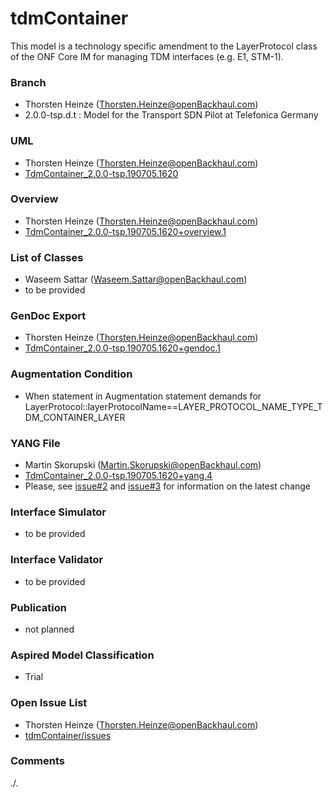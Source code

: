 # tdmContainer
This model is a technology specific amendment to the LayerProtocol class of the ONF Core IM for managing TDM interfaces (e.g. E1, STM-1).

### Branch
- Thorsten Heinze (Thorsten.Heinze@openBackhaul.com)
- 2.0.0-tsp.d.t : Model for the Transport SDN Pilot at Telefonica Germany

### UML
- Thorsten Heinze (Thorsten.Heinze@openBackhaul.com)
- [TdmContainer_2.0.0-tsp.190705.1620](./TdmContainer_2.0.0-tsp.190705.1620.zip)

### Overview 
- Thorsten Heinze (Thorsten.Heinze@openBackhaul.com)
- [TdmContainer_2.0.0-tsp.190705.1620+overview.1](./TdmContainer_2.0.0-tsp.190705.1620+overview.1.png)

### List of Classes
- Waseem Sattar (Waseem.Sattar@openBackhaul.com)
- to be provided

### GenDoc Export
- Thorsten Heinze (Thorsten.Heinze@openBackhaul.com)
- [TdmContainer_2.0.0-tsp.190705.1620+gendoc.1](./TdmContainer_2.0.0-tsp.190705.1620+gendoc.1.docx)

### Augmentation Condition
- When statement in Augmentation statement demands for LayerProtocol::layerProtocolName==LAYER_PROTOCOL_NAME_TYPE_TDM_CONTAINER_LAYER

### YANG File
- Martin Skorupski (Martin.Skorupski@openBackhaul.com)
- [TdmContainer_2.0.0-tsp.190705.1620+yang.4](./TdmContainer_2.0.0-tsp.190705.1620+yang.4.zip)
- Please, see [issue#2](../../issues/2) and [issue#3](../../issues/3) for information on the latest change

### Interface Simulator
- to be provided

### Interface Validator
- to be provided

### Publication
- not planned

### Aspired Model Classification
- Trial

### Open Issue List
- Thorsten Heinze (Thorsten.Heinze@openBackhaul.com)
- [tdmContainer/issues](../../issues)

### Comments
./.
